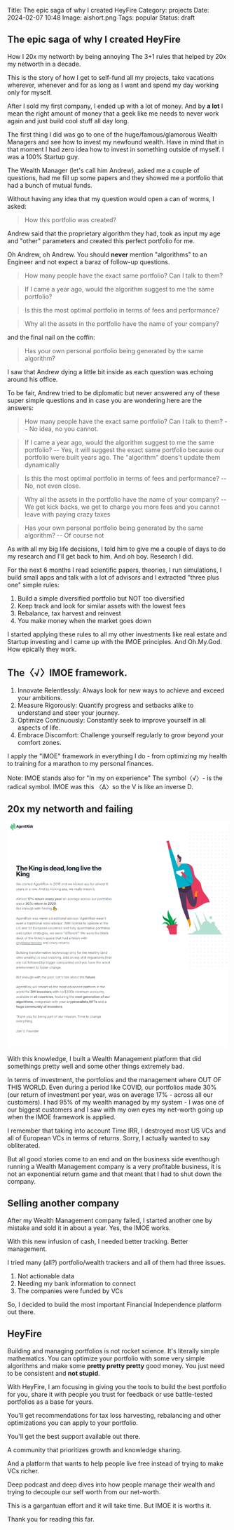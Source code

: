 Title: The epic saga of why I created HeyFire
Category: projects
Date: 2024-02-07 10:48
Image: aishort.png
Tags: popular
Status: draft

## The epic saga of why I created HeyFire

How I 20x my networth by being annoying
The 3+1 rules that helped by 20x my networth in a decade.

This is the story of how I get to self-fund all my projects, take vacations wherever, whenever and for as long as I want and spend my day working only for myself. 

After I sold my first company, I ended up with a lot of money. And by **a lot** I mean the right amount of money that a geek like me needs to never work again and just build cool stuff all day long.

The first thing I did was go to one of the huge/famous/glamorous Wealth Managers and see how to invest my newfound wealth. Have in mind that in that moment I had zero idea how to invest in something outside of myself. I was a 100% Startup guy.

The Wealth Manager (let's call him Andrew), asked me a couple of questions, had me fill up some papers and they showed me a portfolio that had a bunch of mutual funds. 

Without having any idea that my question would open a can of worms, I asked:

> How this portfolio was created? 

Andrew said that the proprietary algorithm they had, took as input my age and "other" parameters and created this perfect portfolio for me. 

Oh Andrew, oh Andrew. You should **never** mention "algorithms" to an Engineer and not expect a baraz of follow-up questions.

> How many people have the exact same portfolio? Can I talk to them?

> If I came a year ago, would the algorithm suggest to me the same portfolio? 

> Is this the most optimal portfolio in terms of fees and performance?

> Why all the assets in the portfolio have the name of your company?

and the final nail on the coffin: 

> Has your own personal portfolio being generated by the same algorithm?

I saw that Andrew dying a little bit inside as each question was echoing around his office.

To be fair, Andrew tried to be diplomatic but never answered any of these super simple questions and in case you are wondering here are the answers:

> How many people have the exact same portfolio? Can I talk to them?
-- No idea, no you cannot.

> If I came a year ago, would the algorithm suggest to me the same portfolio? 
-- Yes, it will suggest the exact same portfolio because our portfolio were built years ago. The "algorithm" doens't update them dynamically

> Is this the most optimal portfolio in terms of fees and performance?
-- No, not even close.

> Why all the assets in the portfolio have the name of your company?
-- We get kick backs, we get to charge you more fees and you cannot leave with paying crazy taxes

> Has your own personal portfolio being generated by the same algorithm?
-- Of course not

As with all my big life decisions, I told him to give me a couple of days to do my research and I'll get back to him.
And oh boy. Research I did. 

For the next 6 months I read scientific papers, theories, I run simulations, I build small apps and talk with a lot of advisors and I extracted "three plus one" simple rules:

1. Build a simple diversified portfolio but NOT too diversified
2. Keep track and look for similar assets with the lowest fees
3. Rebalance, tax harvest and reinvest
4. You make money when the market goes down

I started applying these rules to all my other investments like real estate and Startup investing and I came up with the IMOE principles. And Oh.My.God. How epically they work. 

## The〈√〉IMOE framework.

1. Innovate Relentlessly: Always look for new ways to achieve and exceed your ambitions.
2. Measure Rigorously: Quantify progress and setbacks alike to understand and steer your journey.
3. Optimize Continuously: Constantly seek to improve yourself in all aspects of life.
4. Embrace Discomfort: Challenge yourself regularly to grow beyond your comfort zones.

I apply the "IMOE" framework in everything I do - from optimizing my health to training for a marathon to my personal finances.

Note: IMOE stands also for "In my on experience" The symbol〈√〉- is the radical symbol. IMOE was this 〈Δ〉so the V is like an inverse D.

## 20x my networth and failing

![AgentRisk](/images/agentrisk.png)

With this knowledge, I built a Wealth Management platform that did somethings pretty well and some other things extremely bad.

In terms of investment, the portfolios and the management where OUT OF THIS WORLD. Even during a period like COVID, our portfolios made 30% (our return of investment per year, was on average 17% - across all our customers).
I had 95% of my wealth managed by my system - I was one of our biggest customers and I saw with my own eyes my net-worth going up when the IMOE framework is applied. 

I remember that taking into account Time IRR, I destroyed most US VCs and all of European VCs in terms of returns. Sorry, I actually wanted to say obliterated. 

But all good stories come to an end and on the business side eventhough running a Wealth Management company is a very profitable business, it is not an exponential return game and that meant that I had to shut down the company.

## Selling another company

After my Wealth Management company failed, I started another one by mistake and sold it in about a year. Yes, the IMOE works.

With this new infusion of cash, I needed better tracking. Better management. 

I tried many (all?) portfolio/wealth trackers and all of them had three issues. 

1. Not actionable data
2. Needing my bank information to connect
3. The companies were funded by VCs

So, I decided to build the most important Financial Independence platform out there. 

## HeyFire

Building and managing portfolios is not rocket science. It's literally simple mathematics. You can optimize your portfolio with
some very simple algorithms and make some **pretty pretty pretty** good money. You just need to be consistent and **not stupid**.

With HeyFire, I am focusing in giving you the tools to build the best portfolio for you, share it with people you trust for feedback or use battle-tested portfolios as a base for yours. 

You'll get recommendations for tax loss harvesting, rebalancing and other optimizations you can apply to your portfolio.

You'll get the best support available out there. 

A community that prioritizes growth and knowledge sharing.

And a platform that wants to help people live free instead of trying to make VCs richer.

Deep podcast and deep dives into how people manage their wealth and trying to decouple our self worth from our net-worth.

This is a gargantuan effort and it will take time. But IMOE it is worths it.

Thank you for reading this far.
